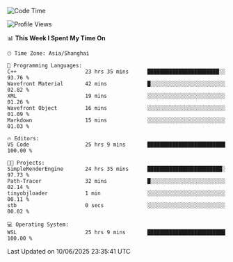<!--START_SECTION:waka-->
![Code Time](http://img.shields.io/badge/Code%20Time-2%2C986%20hrs%2040%20mins-blue)

![Profile Views](http://img.shields.io/badge/Profile%20Views-0-blue)

📊 **This Week I Spent My Time On** 

```text
🕑︎ Time Zone: Asia/Shanghai

💬 Programming Languages: 
C++                      23 hrs 35 mins      ███████████████████████░░   93.76 % 
Wavefront Material       42 mins             █░░░░░░░░░░░░░░░░░░░░░░░░   02.82 % 
XML                      19 mins             ░░░░░░░░░░░░░░░░░░░░░░░░░   01.26 % 
Wavefront Object         16 mins             ░░░░░░░░░░░░░░░░░░░░░░░░░   01.09 % 
Markdown                 15 mins             ░░░░░░░░░░░░░░░░░░░░░░░░░   01.03 % 

🔥 Editors: 
VS Code                  25 hrs 9 mins       █████████████████████████   100.00 % 

🐱‍💻 Projects: 
SimpleRenderEngine       24 hrs 35 mins      ████████████████████████░   97.73 % 
Path-Tracer              32 mins             █░░░░░░░░░░░░░░░░░░░░░░░░   02.14 % 
tinyobjloader            1 min               ░░░░░░░░░░░░░░░░░░░░░░░░░   00.11 % 
stb                      0 secs              ░░░░░░░░░░░░░░░░░░░░░░░░░   00.02 % 

💻 Operating System: 
WSL                      25 hrs 9 mins       █████████████████████████   100.00 % 
```


 Last Updated on 10/06/2025 23:35:41 UTC
<!--END_SECTION:waka-->